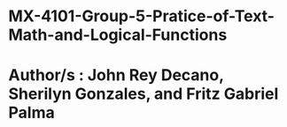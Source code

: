 # MX-4101-Group-5-Pratice-of-Text-Math-and-Logical-Functions
# Author/s : John Rey Decano, Sherilyn Gonzales, and Fritz Gabriel Palma
